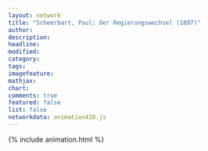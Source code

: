 ```yaml
---
layout: network
title: "Scheerbart, Paul: Der Regierungswechsel (1897)"
author:
description:
headline:
modified:
category:
tags:
imagefeature: 
mathjax: 
chart: 
comments: true
featured: false
list: false
networkdata: animation410.js
---
```

{% include animation.html %}
